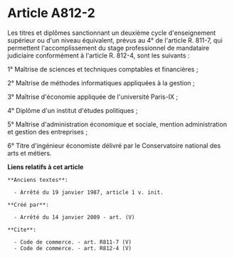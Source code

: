 # Article A812-2

Les titres et diplômes sanctionnant un deuxième cycle d'enseignement supérieur ou d'un niveau équivalent, prévus au 4° de
l'article R. 811-7, qui permettent l'accomplissement du stage professionnel de mandataire judiciaire conformément à l'article
R. 812-4, sont les suivants : 

1° Maîtrise de sciences et techniques comptables et financières ; 

2° Maîtrise de méthodes informatiques appliquées à la gestion ; 

3° Maîtrise d'économie appliquée de l'université Paris-IX ; 

4° Diplôme d'un institut d'études politiques ; 

5° Maîtrise d'administration économique et sociale, mention administration et gestion des entreprises ; 

6° Titre d'ingénieur économiste délivré par le Conservatoire national des arts et métiers.

**Liens relatifs à cet article**

	**Anciens textes**:

	  - Arrêté du 19 janvier 1987, article 1 v. init.

	**Créé par**:

	  - Arrêté du 14 janvier 2009 - art. (V)

	**Cite**:

	  - Code de commerce. - art. R811-7 (V)
	  - Code de commerce. - art. R812-4 (V)
